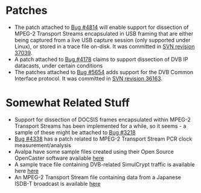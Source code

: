 # Patches #
  * The patch attached to [Bug #4814](https://bugs.wireshark.org/bugzilla/show_bug.cgi?id=4814) will enable support for dissection of MPEG-2 Transport Streams encapsulated in USB framing that are either being captured from a live USB capture session (only supported under Linux), or stored in a trace file on-disk. It was committed in [SVN revision 37039](http://anonsvn.wireshark.org/viewvc?view=revision&revision=37039).
  * A patch attached to [Bug #4178](https://bugs.wireshark.org/bugzilla/show_bug.cgi?id=4178) claims to support dissection of DVB IP datacasts, under certain conditions
  * The patches attached to [Bug #5654](https://bugs.wireshark.org/bugzilla/show_bug.cgi?id=5654) adds support for the DVB Common Interface protocol. It was committed in [SVN revision 36163](http://anonsvn.wireshark.org/viewvc?view=revision&revision=36163).

# Somewhat Related Stuff #
  * Support for dissection of DOCSIS frames encapsulated within MPEG-2 Transport Streams has been implemented for a while, so it seems - a sample of these might be attached to [Bug #3218](https://bugs.wireshark.org/bugzilla/show_bug.cgi?id=3218)
  * [Bug #4338](https://bugs.wireshark.org/bugzilla/show_bug.cgi?id=4338) has a patch related to MPEG-2 Transport Stream PCR clock measurement/analysis
  * Avalpa have some sample files created using their Open Source OpenCaster software available [here](http://www.avalpa.com/the-key-values/15-free-software/59-opencaster-demo-roll)
  * A sample trace file containing DVB-related SimulCrypt traffic is available here [here](https://bugs.wireshark.org/bugzilla/show_bug.cgi?id=2935)
  * An MPEG-2 Transport Stream file containing data from a Japanese ISDB-T broadcast is available [here](http://mailman.videolan.org/pipermail/vlc/2008-January/015303.html)